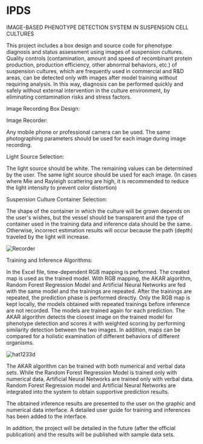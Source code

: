 # IPDS
IMAGE-BASED PHENOTYPE DETECTION SYSTEM IN SUSPENSION CELL CULTURES

This project includes a box design and source code for phenotype diagnosis and status assessment using images of suspension cultures.
Quality controls (contamination, amount and speed of recombinant protein production, production efficiency, other abnormal behaviors, etc.) of suspension cultures, which are frequently used in commercial and R&D areas, can be detected only with images after model training without requiring analysis. In this way, diagnosis can be performed quickly and safely without external intervention in the culture environment, by eliminating contamination risks and stress factors.

Image Recording Box Design:

Image Recorder:

Any mobile phone or professional camera can be used. The same photographing parameters should be used for each image during image recording.

Light Source Selection:

The light source should be white. The remaining values ​​can be determined by the user. The same light source should be used for each image. (In cases where Mie and Rayleigh scattering are high, it is recommended to reduce the light intensity to prevent color distortion)

Suspension Culture Container Selection:

The shape of the container in which the culture will be grown depends on the user's wishes, but the vessel should be transparent and the type of container used in the training data and inference data should be the same. Otherwise, incorrect estimation results will occur because the path (depth) traveled by the light will increase.

![Recorder](https://github.com/user-attachments/assets/d21e8cbc-b9f2-456f-912f-a2eaed9bd30f)

Training and Inference Algorithms:

In the Excel file, time-dependent RGB mapping is performed. The created map is used as the trained model. With RGB mapping, the AKAR algorithm, Random Forest Regression Model and Artificial Neural Networks are fed with the same model and the trainings are repeated. After the trainings are repeated, the prediction phase is performed directly. Only the RGB map is kept locally, the models obtained with repeated trainings before inference are not recorded. The models are trained again for each prediction.
The AKAR algorithm detects the closest image on the trained model for phenotype detection and scores it with weighted scoring by performing similarity detection between the two images.
In addition, maps can be compared for a holistic examination of different behaviors of different organisms.

![hat1233d](https://github.com/user-attachments/assets/11b7d8fa-c8ef-435f-9df8-093b82abcc08)

The AKAR algorithm can be trained with both numerical and verbal data sets. While the Random Forest Regression Model is trained only with numerical data, Artificial Neural Networks are trained only with verbal data. Random Forest Regression model and Artificial Neural Networks are integrated into the system to obtain supportive prediction results.

The obtained inference results are presented to the user on the graphic and numerical data interface.
A detailed user guide for training and inferences has been added to the interface.

In addition, the project will be detailed in the future (after the official publication) and the results will be published with sample data sets.
